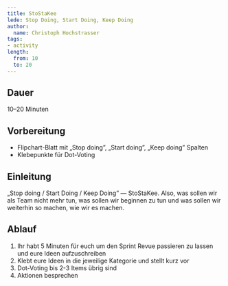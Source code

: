 ```yaml
---
title: StoStaKee
lede: Stop Doing, Start Doing, Keep Doing
author:
  name: Christoph Hochstrasser
tags:
- activity
length:
  from: 10
  to: 20
---
```


## Dauer

10–20 Minuten

## Vorbereitung

- Flipchart-Blatt mit „Stop doing”, „Start doing”, „Keep doing” Spalten
- Klebepunkte für Dot-Voting

## Einleitung

„Stop doing / Start Doing / Keep Doing” — StoStaKee. Also, was sollen wir als Team nicht mehr tun, was sollen wir beginnen zu tun und was sollen wir weiterhin so machen, wie wir es machen.

## Ablauf

1. Ihr habt 5 Minuten für euch um den Sprint Revue passieren zu lassen und eure Ideen aufzuschreiben
2. Klebt eure Ideen in die jeweilige Kategorie und stellt kurz vor
3. Dot-Voting bis 2-3 Items übrig sind
4. Aktionen besprechen
